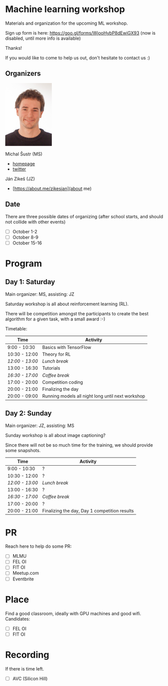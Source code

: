 Machine learning workshop
=========================

Materials and organization for the upcoming ML workshop.

Sign up form is here: https://goo.gl/forms/WjooHybP8dEwiGX93
(now is disabled, until more info is available)

Thanks!

If you would like to come to help us out, don't hesitate to contact us :)

<!-- 
Official web-site: http://lectures.ai 
TODO: finish
-->
 
Organizers
----------

![Michal Šustr](pics/michal.sustr.png)

Michal Šustr (MS)

- [homepage](http://michal.sustr.sk/) 
- [twitter](https://twitter.com/michal_sustr)

<!--
TODO_honza: fotka?
-->

Ján Zikeš (JZ)
    
- [https://about.me/zikesjan](about me)

Date
----

There are three possible dates of organizing (after school starts, and should not collide with other events)

<!--
TODO: find out collisions.
-->

- [ ] October 1-2
- [ ] October 8-9
- [ ] October 15-16

Program
=======

Day 1: Saturday
---------------
Main organizer: MS, assisting: JZ

Saturday workshop is all about reinforcement learning (RL).
 
There will be competition amongst the participants to create 
the best algorithm for a given task, with a small award :-) 

<!--
TODO_michal: add nice intro text
TODO_michal: more workshop details
-->

Timetable:

| Time            | Activity               |
|-----------------|------------------------|
| 9:00 - 10:30    | Basics with TensorFlow 
| 10:30 - 12:00   | Theory for RL
| *12:00 - 13:00* | *Lunch break* 
| 13:00 - 16:30   | Tutorials
| *16:30 - 17:00* | *Coffee break*
| 17:00 - 20:00   | Competition coding
| 20:00 - 21:00   | Finalizing the day
| 20:00 - 09:00   | Running models all night long until next workshop


Day 2: Sunday
-------------
Main organizer: JZ, assisting: MS

Sunday workshop is all about image captioning?

Since there will not be so much time for the training, we should provide some snapshots. 

<!--
TODO_honza: it's up to you :)
-->

| Time            | Activity               |
|-----------------|------------------------|
| 9:00 - 10:30    | ?
| 10:30 - 12:00   | ?
| *12:00 - 13:00* | *Lunch break* 
| 13:00 - 16:30   | ?
| *16:30 - 17:00* | *Coffee break*
| 17:00 - 20:00   | ?
| 20:00 - 21:00   | Finalizing the day, Day 1 competition results

PR
===

Reach here to help do some PR:

- [ ] MLMU
- [ ] FEL OI
- [ ] FIT OI
- [ ] Meetup.com
- [ ] Eventbrite

<!--
TODO_michal: do PR
-->

Place
=====

Find a good classroom, ideally with GPU machines and good wifi. Candidates:

- [ ] FEL OI
- [ ] FIT OI

<!--
TODO_michal: find place
-->

Recording
=========

If there is time left.

- [ ] AVC (Silicon Hill)

<!--
TODO_michal: ask AVC
-->
